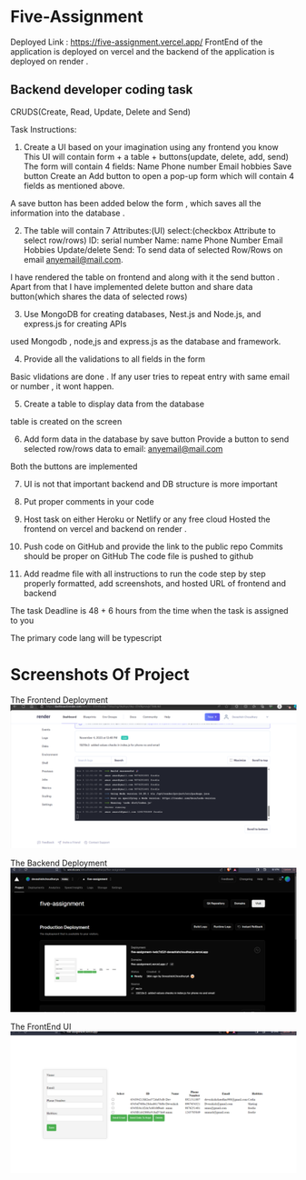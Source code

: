 # Five-Assignment
Deployed Link : https://five-assignment.vercel.app/
FrontEnd of the application is deployed on vercel and the backend of the application is deployed on render .
## Backend developer coding task

CRUDS(Create, Read, Update, Delete and Send)

Task Instructions:

1. Create a UI based on your imagination using any frontend you know
This UI will contain form + a table + buttons(update, delete, add, send)
The form will contain 4 fields:
Name
Phone number
Email
hobbies
Save button
Create an Add button to open a pop-up form which will contain 4 fields as mentioned above.

A save button has been added below the form , which saves all the information into the database .

2. The table will contain 7 Attributes:(UI)
select:(checkbox Attribute to select row/rows) 
ID: serial number
Name: name 
Phone Number
Email
Hobbies
Update/delete
Send: To send data of selected Row/Rows on email anyemail@mail.com.

I have rendered the table on frontend and along with it the send button . Apart from that I have implemented delete button and share data button(which shares the data of selected rows)

3. Use MongoDB for creating databases, Nest.js and Node.js, and express.js for creating APIs

used Mongodb , node,js and express.js as the database and framework.

4. Provide all the validations to all fields in the form

Basic vlidations are done . If any user tries to repeat entry with same email or number , it wont happen.

5. Create a table to display data from the database

table is created on the screen

6. Add form data in the database by save button
Provide a button to send selected row/rows data to email: anyemail@mail.com

Both the buttons are implemented

7. UI is not that important backend and DB structure is more important

8. Put proper comments in your code


9. Host task on either Heroku or Netlify or any free cloud
Hosted the frontend on vercel and backend on render .

10. Push code on GitHub and provide the link to the public repo
Commits should be proper on GitHub
The code file is pushed to github

11. Add readme file with all instructions to run the code step by step properly formatted, add screenshots, and hosted URL of frontend and backend 

The task Deadline is 48 + 6 hours from the time when the task is assigned to you

The primary code lang will be typescript
# Screenshots Of Project 

The Frontend Deployment 
![FrontendDeployment](images/BackendDeployed.png)

The Backend Deployment
![BackendDeployment](images/FrontendDeployed.png)

The FrontEnd UI
![FrontEndUI](images/FrontendUI.png)
